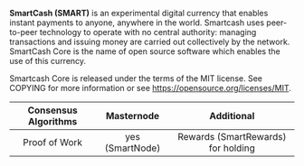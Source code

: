 **SmartCash (SMART)** is an experimental digital currency that enables instant payments to anyone, anywhere in the world. Smartcash uses peer-to-peer technology to operate with no central authority: managing transactions and issuing money are carried out collectively by the network. SmartCash Core is the name of open source software which enables the use of this currency.

Smartcash Core is released under the terms of the MIT license. See COPYING for more information or see https://opensource.org/licenses/MIT.
  
Consensus Algorithms | Masternode | Additional 
:------------: | :-------------: | :-------------:
 Proof of Work | yes (SmartNode) | Rewards (SmartRewards) for holding
